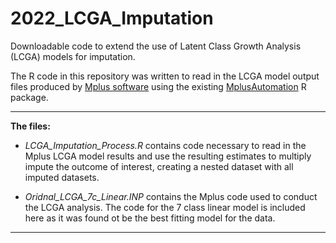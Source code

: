 # 2022_LCGA_Imputation
Downloadable code to extend the use of Latent Class Growth Analysis (LCGA) models for imputation. 

The R code in this repository was written to read in the LCGA model output files produced by [Mplus software](https://www.statmodel.com/) using the existing [MplusAutomation](https://github.com/michaelhallquist/MplusAutomation) R package. 

--------------
**The files:** 

- *LCGA_Imputation_Process.R* contains code necessary to read in the Mplus LCGA model results and use the resulting estimates to multiply impute the outcome of interest, creating a nested dataset with all imputed datasets. 

- *Oridnal_LCGA_7c_Linear.INP* contains the Mplus code used to conduct the LCGA analysis. The code for the 7 class linear model is included here as it was found ot be the best fitting model for the data. 

--------------
